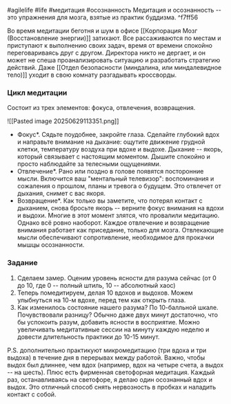#agilelife #life #медитация #осознанность 
Медитация и осознанность -- это упражнения для мозга, взятые из практик буддизма. ^f7ff56

Во время медитации беготня и шум в офисе [[Корпорация Мозг (Восстановление энергии)]] затихают. Все рассаживаются по местам и приступают к выполнению своих задач, время от времени спокойно переговариваясь друг с другом. Директора никто не дергает, и он может не спеша проанализировать ситуацию и разработать стратегию действий. Даже [[Отдел безопасности (миндалина, или миндалевидное тело)]] уходит в свою комнату разгадывать кроссворды.

### Цикл медитации
Состоит из трех элементов: фокуса, отвлечения, возвращения.

![[Pasted image 20250629113351.png]]

* Фокус*. Сядьте поудобнее, закройте глаза. Сделайте глубокий вдох и направьте внимание на дыхание: ощутите движение грудной клетки, температуру воздуха при вдохе и выдохе. Дыхание -- якорь, который связывает с настоящим моментом. Дышите спокойно и просто наблюдайте за телесными ощущениями.
* Отвлечение*. Рано или поздно в голове появятся посторонние мысли. Включится ваш "ментальный телевизор": воспоминания и сожаления о прошлом, планы и тревога о будущем. Это отвлечет от дыхания, снимет с вас якоря.
* Возвращение*. Как только вы заметите, что потерял контакт с дыханием, снова бросьте якорь -- верните фокус внимания на вдохи и выдохи. Многие в этот момент злятся, что провалили медитацию. Однако всё ровно наоборот. Каждое отвлечение и возвращение внимания работает как приседание, только для мозга. Отвлекающие мысли обеспечивают сопротивление, необходимое для прокачки мышцы осознанности.

### Задание
1. Сделаем замер. Оценим уровень ясности для разума сейчас (от 0 до 10, где 0 -- полный штиль, 10 -- абсолютный хаос)
2. Теперь помедитируем, делая 10 вдохов и выдохов. Можем улыбнуться на 10-м вдохе, перед тем как открыть глаза.
3. Как изменилось состояние нашего разума? По 10-балльной шкале.
Почувствовали разницу? Обычно даже двух минут достаточно, что бы успокоить разум, добавить ясности в восприятие. Можно увеличивать медитативные сессии на минуту каждую неделю и довести длительность практики до 10-15 минут.

P.S. дополнительно практикуют микромедитацию (три вдоха и три выдоха) в течение дня в перерывах между работой. Важно, чтобы выдох был длиннее, чем вдох (например, вдох на четыре счета, а выдох -- на шесть). Плюс есть фирменная светофорная медитация. Каждый раз, останавливаясь на светофоре, я делаю один осознанный вдох и выдох. Это отличный способ снять нервозность в пробках и наладить контакт с собой.









